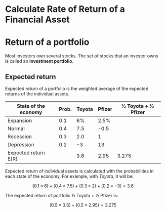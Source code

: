 # Calculate Rate of Return of a Financial Asset

# Return of a portfolio

Most investors own several stocks. The set of stocks that an investor owns is called an **investment portfolio**.


## Expected return

Expected return of a portfolio is the weighted average of the expected returns of the individual assets.

| State of the economy | Prob. | Toyota | Pfizer | ½ Toyota + ½ Pfizer |
|---|---|---|---|---|
| Expansion | 0.1 | 6% | 2.5% |  |
| Normal | 0.4 | 7.5 | -0.5 |  |
| Recession | 0.3 | 2.0 | 1 |  |
| Depression | 0.2 | -3 | 13 |  |
| Expected return E(R) |  | 3.6 | 2.95 | 3.275 |


Expected return of individual assets is calculated with the probabilities in each state of the economy. For example, with *Toyota*, it will be:

$$
(0.1 \times 6) + (0.4 \times 7.5) + (0.3 \times 2) + (0.2 \times -3) = 3.6
$$

The expected return of portfolio ½ Toyota + ½ Pfizer is:

$$
(0.5 \times 3.6) + (0.5 \times 2.95) = 3.275
$$